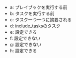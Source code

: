 - a: プレイブックを実行する前
- b: タスクを実行する前
- c: タスク一つ一つに摘要される
- d: include_tasksのタスク
- e: 設定できる
- f: 設定できない
- g: 設定できない
- h: 設定できる